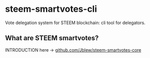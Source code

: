 # steem-smartvotes-cli
Vote delegation system for STEEM blockchain: cli tool for delegators.



## What are STEEM smartvotes?
INTRODUCTION here -> [github.com/Jblew/steem-smartvotes-core](https://github.com/Jblew/steem-smartvotes-core)



